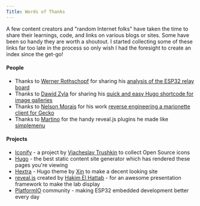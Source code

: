 ```yaml
---
Title: Words of Thanks
---
```


A few content creators and "random Internet folks" have taken the time to share their learnings, code, and links on various blogs or sites. Some have been so handy they are worth a shoutout. I started collecting some of these links far too late in the process so only wish I had the foresight to create an index since the get-go!

#### People
* Thanks to [Werner Rothschopf](https://werner.rothschopf.net/index.htm) for sharing his [analysis of the ESP32 relay board](https://werner.rothschopf.net/microcontroller/202208_esp32_relay_x8_en.htm)
* Thanks to [Dawid Zyla](https://www.dzyla.com/about/about/) for sharing his [quick and easy Hugo shortcode for image galleries](https://www.dzyla.com/blog/post38/)
* Thanks to [Nelson Morais](https://www.linkedin.com/in/njmorais/) for his work [reverse engineering a marionette client for Gecko](https://github.com/njasm/marionette_client)
* Thanks to [Martino](https://martinomagnifico.github.io) for the handy reveal.js plugins he made like [simplemenu](https://github.com/martinomagnifico/reveal.js-simplemenu)

#### Projects
* [Iconify](https://iconify.design/) - a project by [Vjacheslav Trushkin](https://iconify.design/about/) to collect Open Source icons
* [Hugo](https://gohugo.io/) - the best static content site generator which has rendered these pages you're viewing
* [Hextra](https://imfing.github.io/hextra/) - Hugo theme by [Xin](https://imfing.com/) to make a decent looking site
* [reveal.js](https://revealjs.com/) created by [Hakim El Hattab](https://twitter.com/hakimel) - for an awesome presentation framework to make the lab display
* [PlatformIO](https://platformio.org/) community - making ESP32 embedded development better every day